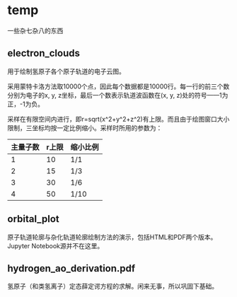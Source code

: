 # temp
一些杂七杂八的东西

## electron_clouds
用于绘制氢原子各个原子轨道的电子云图。

采用蒙特卡洛方法取10000个点，因此每个数据都是10000行。每一行的前三个数分别为电子的x, y, z坐标，最后一个数表示轨道波函数在(x, y, z)处的符号——1为正，-1为负。

采样在有限空间内进行，即r=sqrt(x^2+y^2+z^2)有上限。而且由于绘图窗口大小限制，三坐标均按一定比例缩小。采样时所用的参数为：

| 主量子数 | r上限 | 缩小比例  |
| ------  | ----- | -------- |
| 1       | 10    | 1/1      |
| 2       | 15    | 1/3      |
| 3       | 30    | 1/6      |
| 4       | 50    | 1/10     |

## orbital_plot
原子轨道轮廓与杂化轨道轮廓绘制方法的演示，包括HTML和PDF两个版本。
Jupyter Notebook源并不在这里。

## hydrogen_ao_derivation.pdf
氢原子（和类氢离子）定态薛定谔方程的求解。闲来无事，所以巩固下基础。
